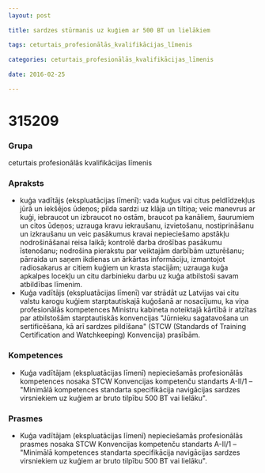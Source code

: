 ```yaml
---
layout: post
    
title: sardzes stūrmanis uz kuģiem ar 500 BT un lielākiem
    
tags: ceturtais_profesionālās_kvalifikācijas_līmenis
    
categories: ceturtais_profesionālās_kvalifikācijas_līmenis
    
date: 2016-02-25
    
---
```

# 315209

### Grupa
ceturtais profesionālās kvalifikācijas līmenis

### Apraksts

* kuģa vadītājs (ekspluatācijas līmenī): vada kuģus vai citus peldlīdzekļus jūrā un iekšējos ūdeņos; pilda sardzi uz klāja un tiltiņa; veic manevrus ar kuģi, iebraucot un izbraucot no ostām, braucot pa kanāliem, šaurumiem un citos ūdeņos; uzrauga kravu iekraušanu, izvietošanu, nostiprināšanu un izkraušanu un veic pasākumus kravai nepieciešamo apstākļu nodrošināšanai reisa laikā; kontrolē darba drošības pasākumu īstenošanu; nodrošina pierakstu par veiktajām darbībām uzturēšanu; pārraida un saņem ikdienas un ārkārtas informāciju, izmantojot radiosakarus ar citiem kuģiem un krasta stacijām; uzrauga kuģa apkalpes locekļu un citu darbinieku darbu uz kuģa atbilstoši savam atbildības līmenim.
* Kuģa vadītājs (ekspluatācijas līmenī) var strādāt uz Latvijas vai citu valstu karogu kuģiem starptautiskajā kuģošanā ar nosacījumu, ka viņa profesionālās kompetences Ministru kabineta noteiktajā kārtībā ir atzītas par atbilstošām starptautiskās konvencijas "Jūrnieku sagatavošana un sertificēšana, kā arī sardzes pildīšana" (STCW (Standards of Training Certification and Watchkeeping) Konvencija) prasībām.

### Kompetences

* Kuģa vadītājam (ekspluatācijas līmenī) nepieciešamās profesionālās kompetences nosaka STCW Konvencijas kompetenču standarts A-II/1 – "Minimālā kompetences standarta specifikācija navigācijas sardzes virsniekiem uz kuģiem ar bruto tilpību 500 BT vai lielāku".

### Prasmes 
* Kuģa vadītājam (ekspluatācijas līmenī) nepieciešamās profesionālās prasmes nosaka STCW Konvencijas kompetenču standarts A-II/1 – "Minimālā kompetences standarta specifikācija navigācijas sardzes virsniekiem uz kuģiem ar bruto tilpību 500 BT vai lielāku".